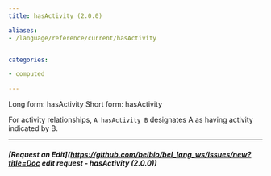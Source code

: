 ```yaml
---
title: hasActivity (2.0.0)

aliases:
- /language/reference/current/hasActivity


categories:

- computed

---
```

<!-- COMPUTER GENERATED PAGE!!! DO NOT EDIT DIRECTLY  -->
<!--    must be changed in scripts/templates.py which is processed by scripts/update_refs.py -->

Long form: hasActivity
Short form: hasActivity

For activity relationships, `A hasActivity B` designates A as having activity indicated by B.

---
##### [Request an Edit](https://github.com/belbio/bel_lang_ws/issues/new?title=Doc edit request - hasActivity (2.0.0))